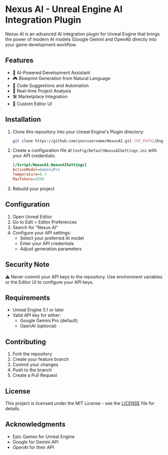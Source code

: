# Nexus AI - Unreal Engine AI Integration Plugin

Nexus AI is an advanced AI integration plugin for Unreal Engine that brings the power of modern AI models (Google Gemini and OpenAI) directly into your game development workflow.

## Features

- 🤖 AI-Powered Development Assistant
- 🎮 Blueprint Generation from Natural Language
- 📝 Code Suggestions and Automation
- 🔄 Real-time Project Analysis
- 🛠 Marketplace Integration
- 🎨 Custom Editor UI

## Installation

1. Clone this repository into your Unreal Engine's Plugin directory:
   ```bash
   git clone https://github.com/yourusername/NexusAI.git [UE_PATH]/Engine/Plugins/Marketplace/NexusAI
   ```

2. Create a configuration file at `Config/DefaultNexusAISettings.ini` with your API credentials:
   ```ini
   [/Script/NexusAI.NexusAISettings]
   ActiveModel=GeminiPro
   Temperature=0.7
   MaxTokens=2048
   ```

3. Rebuild your project

## Configuration

1. Open Unreal Editor
2. Go to Edit > Editor Preferences
3. Search for "Nexus AI"
4. Configure your API settings:
   - Select your preferred AI model
   - Enter your API credentials
   - Adjust generation parameters

## Security Note

⚠️ Never commit your API keys to the repository. Use environment variables or the Editor UI to configure your API keys.

## Requirements

- Unreal Engine 5.1 or later
- Valid API key for either:
  - Google Gemini Pro (default)
  - OpenAI (optional)

## Contributing

1. Fork the repository
2. Create your feature branch
3. Commit your changes
4. Push to the branch
5. Create a Pull Request

## License

This project is licensed under the MIT License - see the [LICENSE](LICENSE) file for details.

## Acknowledgments

- Epic Games for Unreal Engine
- Google for Gemini API
- OpenAI for their API

